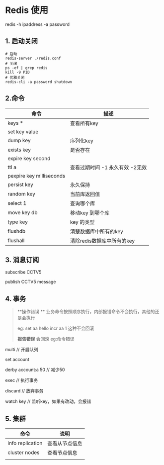 # Redis	使用

redis -h ipaddress -a password

## 1. 启动关闭

```shell
# 启动
redis-server ./redis.conf
# 关闭
ps -ef | grep redis
kill -9 PID
# 优雅关闭
redis-cli -a password shutdown
```

## 2.命令

| 命令                     | 描述                            |
| ------------------------ | ------------------------------- |
| keys *                   | 查看所有key                     |
| set key value            |                                 |
| dump key                 | 序列化key                       |
| exists key               | 是否存在                        |
| expire key second        |                                 |
| ttl a                    | 查看过期时间 -1 永久有效 -2无效 |
| pexpire key milliseconds |                                 |
| persist key              | 永久保持                        |
| random key               | 当前库返回值                    |
| select 1                 | 查询哪个库                      |
| move key db              | 移动key 到哪个库                |
| type key                 | key 的类型                      |
| flushdb                  | 清楚数据库中所有的key           |
| flushall                 | 清除redis数据库中所有的key      |

## 3. 消息订阅

subscribe CCTV5

publish CCTV5 message



## 4. 事务

> **操作错误 ** 业务命令按照顺序执行，内部报错命令不会执行，其他的还是会执行
>
> eg:
> set aa hello
>  incr aa 1 这种不会回滚
>
> **报告错误**  会回滚 eg:命令错误

multi  // 开启队列

set account

derby  account:a 50 // 减少50

exec    // 执行事务

discard   // 放弃事务

watch key // 监听key，如果有改动，会报错

## 5. 集群

| 命令             | 说明           |
| ---------------- | -------------- |
| info replication | 查看从节点信息 |
| cluster nodes    | 查看节点信息   |
|                  |                |

